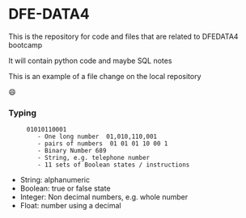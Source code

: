 # DFE-DATA4

This is the repository for code and files that are related to DFEDATA4 bootcamp

It will contain python code and maybe SQL notes

This is an example of a file change on the local repository

:smile:

### Typing

         01010110001
            - One long number  01,010,110,001
            - pairs of numbers  01 01 01 10 00 1
            - Binary Number 689
            - String, e.g. telephone number 
            - 11 sets of Boolean states / instructions

- String: alphanumeric
- Boolean: true or false state
- Integer: Non decimal numbers, e.g. whole number
- Float: number using a decimal 